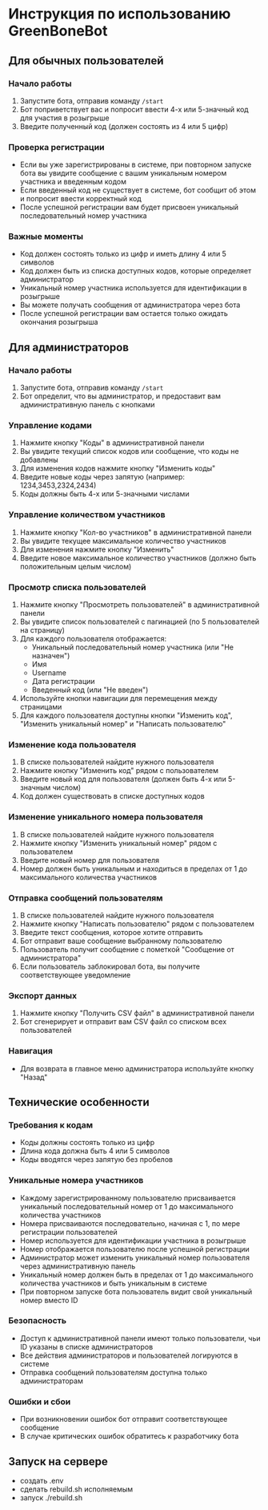 # Инструкция по использованию GreenBoneBot

## Для обычных пользователей

### Начало работы
1. Запустите бота, отправив команду `/start`
2. Бот поприветствует вас и попросит ввести 4-х или 5-значный код для участия в розыгрыше
3. Введите полученный код (должен состоять из 4 или 5 цифр)

### Проверка регистрации
- Если вы уже зарегистрированы в системе, при повторном запуске бота вы увидите сообщение с вашим уникальным номером участника и введенным кодом
- Если введенный код не существует в системе, бот сообщит об этом и попросит ввести корректный код
- После успешной регистрации вам будет присвоен уникальный последовательный номер участника

### Важные моменты
- Код должен состоять только из цифр и иметь длину 4 или 5 символов
- Код должен быть из списка доступных кодов, которые определяет администратор
- Уникальный номер участника используется для идентификации в розыгрыше
- Вы можете получать сообщения от администратора через бота
- После успешной регистрации вам остается только ожидать окончания розыгрыша

## Для администраторов

### Начало работы
1. Запустите бота, отправив команду `/start`
2. Бот определит, что вы администратор, и предоставит вам административную панель с кнопками

### Управление кодами
1. Нажмите кнопку "Коды" в административной панели
2. Вы увидите текущий список кодов или сообщение, что коды не добавлены
3. Для изменения кодов нажмите кнопку "Изменить коды"
4. Введите новые коды через запятую (например: 1234,3453,2324,2434)
5. Коды должны быть 4-х или 5-значными числами

### Управление количеством участников
1. Нажмите кнопку "Кол-во участников" в административной панели
2. Вы увидите текущее максимальное количество участников
3. Для изменения нажмите кнопку "Изменить"
4. Введите новое максимальное количество участников (должно быть положительным целым числом)

### Просмотр списка пользователей
1. Нажмите кнопку "Просмотреть пользователей" в административной панели
2. Вы увидите список пользователей с пагинацией (по 5 пользователей на страницу)
3. Для каждого пользователя отображается:
   - Уникальный последовательный номер участника (или "Не назначен")
   - Имя
   - Username
   - Дата регистрации
   - Введенный код (или "Не введен")
4. Используйте кнопки навигации для перемещения между страницами
5. Для каждого пользователя доступны кнопки "Изменить код", "Изменить уникальный номер" и "Написать пользователю"

### Изменение кода пользователя
1. В списке пользователей найдите нужного пользователя
2. Нажмите кнопку "Изменить код" рядом с пользователем
3. Введите новый код для пользователя (должен быть 4-х или 5-значным числом)
4. Код должен существовать в списке доступных кодов

### Изменение уникального номера пользователя
1. В списке пользователей найдите нужного пользователя
2. Нажмите кнопку "Изменить уникальный номер" рядом с пользователем
3. Введите новый номер для пользователя
4. Номер должен быть уникальным и находиться в пределах от 1 до максимального количества участников

### Отправка сообщений пользователям
1. В списке пользователей найдите нужного пользователя
2. Нажмите кнопку "Написать пользователю" рядом с пользователем
3. Введите текст сообщения, которое хотите отправить
4. Бот отправит ваше сообщение выбранному пользователю
5. Пользователь получит сообщение с пометкой "Сообщение от администратора"
6. Если пользователь заблокировал бота, вы получите соответствующее уведомление

### Экспорт данных
1. Нажмите кнопку "Получить CSV файл" в административной панели
2. Бот сгенерирует и отправит вам CSV файл со списком всех пользователей

### Навигация
- Для возврата в главное меню администратора используйте кнопку "Назад"

## Технические особенности

### Требования к кодам
- Коды должны состоять только из цифр
- Длина кода должна быть 4 или 5 символов
- Коды вводятся через запятую без пробелов

### Уникальные номера участников
- Каждому зарегистрированному пользователю присваивается уникальный последовательный номер от 1 до максимального количества участников
- Номера присваиваются последовательно, начиная с 1, по мере регистрации пользователей
- Номер используется для идентификации участника в розыгрыше
- Номер отображается пользователю после успешной регистрации
- Администратор может изменить уникальный номер пользователя через административную панель
- Уникальный номер должен быть в пределах от 1 до максимального количества участников и быть уникальным в системе
- При повторном запуске бота пользователь видит свой уникальный номер вместо ID

### Безопасность
- Доступ к административной панели имеют только пользователи, чьи ID указаны в списке администраторов
- Все действия администраторов и пользователей логируются в системе
- Отправка сообщений пользователям доступна только администраторам

### Ошибки и сбои
- При возникновении ошибок бот отправит соответствующее сообщение
- В случае критических ошибок обратитесь к разработчику бота


## Запуск на сервере
- создать .env
- сделать rebuild.sh исполняемым
- запуск ./rebuild.sh

